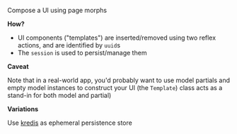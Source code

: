 Compose a UI using page morphs

**How?**
- UI components ("templates") are inserted/removed using two reflex actions, and are identified by `uuid`s
- The `session` is used to persist/manage them

**Caveat**

Note that in a real-world app, you'd probably want to use model partials and empty model instances to construct your UI (the `Template`) class acts as a stand-in for both model and partial)

**Variations**

Use [kredis](https://github.com/rails/kredis) as ephemeral persistence store